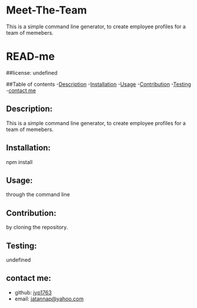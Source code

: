 # Meet-The-Team

This is a simple command line generator, to create employee profiles for a team of memebers.

# READ-me
  ##license:
  undefined

  ##Table of contents
  -[Description](#description)
  -[Installation](#installation)
  -[Usage](#usage)
  -[Contribution](#contribution)
  -[Testing](#testing)
  -[contact me](#contact-me)
  
  ## Description:
  This is a simple command line generator, to create employee profiles for a team of memebers.
  ## Installation:
  npm install
  ## Usage:
  through the command line
  ## Contribution:
  by cloning the repository.
  ## Testing:
  undefined
  ## contact me:
  - github: [jyp1763](https://github.com/jyp1763)
  - email: [jatannap@yahoo.com](mailto:user@example.com) 
